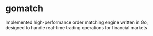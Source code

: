 # gomatch
Implemented high-performance order matching engine written in Go, designed to handle real-time trading operations for financial markets
